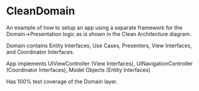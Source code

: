 # CleanDomain

An example of how to setup an app using a separate framework for the Domain->Presentation logic as is shown in the Clean Architecture diagram.

Domain contains Entity Interfaces, Use Cases, Presenters, View Interfaces, and Coordinator Interfaces.

App implements UIViewController (View Interfaces), UINavigationController (Coordinator Interfaces), Model Objects (Entity Interfaces)

Has 100% test coverage of the Domain layer.
